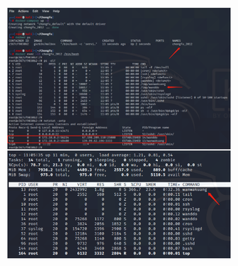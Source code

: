 ![效果图](https://github.com/G4rb3n/Malbox/blob/main/Chongfu/2012/chongfu.png)
![效果图](https://github.com/G4rb3n/Malbox/blob/main/Chongfu/2012/chongfu2.png)